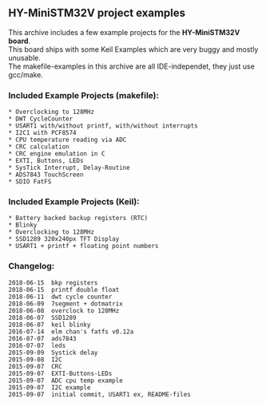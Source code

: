 ## HY-MiniSTM32V project examples
  
This archive includes a few example projects for the **HY-MiniSTM32V board**.  
This board ships with some Keil Examples which are very buggy and mostly  
unusable.  
The makefile-examples in this archive are all IDE-independet, 
they just use gcc/make.
  
### Included Example Projects (makefile):  
	* Overclocking to 128MHz
	* DWT CycleCounter
	* USART1 with/without printf, with/without interrupts
	* I2C1 with PCF8574
	* CPU temperature reading via ADC
	* CRC calculation
	* CRC engine emulation in C
	* EXTI, Buttons, LEDs
	* SysTick Interrupt, Delay-Routine
	* ADS7843 TouchScreen
	* SDIO FatFS

### Included Example Projects (Keil):
	* Battery backed backup registers (RTC)
	* Blinky
	* Overclocking to 128MHz
	* SSD1289 320x240px TFT Display
	* USART1 + printf + floating point numbers

### Changelog:
	2018-06-15	bkp registers
	2018-06-15	printf double float
	2018-06-11	dwt cycle counter
	2018-06-09	7segment + dotmatrix
	2018-06-08	overclock to 128MHz
	2018-06-07	SSD1289
	2018-06-07	keil blinky
	2016-07-14	elm chan's fatfs v0.12a
	2016-07-07	ads7843
	2016-07-07	leds
	2015-09-09	Systick delay
	2015-09-08	I2C
	2015-09-07	CRC
	2015-09-07	EXTI-Buttons-LEDs
	2015-09-07	ADC cpu temp example
	2015-09-07	I2C example
	2015-09-07	initial commit, USART1 ex, README-files

